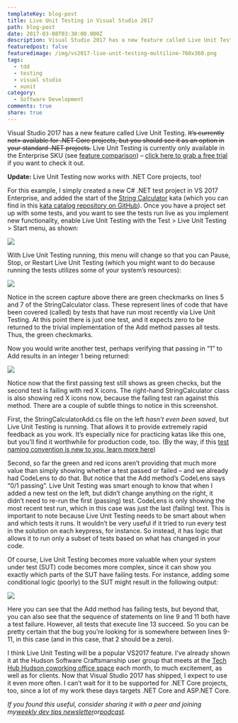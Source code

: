 ```yaml
---
templateKey: blog-post
title: Live Unit Testing in Visual Studio 2017
path: blog-post
date: 2017-03-08T03:30:00.000Z
description: Visual Studio 2017 has a new feature called Live Unit Testing.
featuredpost: false
featuredimage: /img/vs2017-live-unit-testing-multiline-760x360.png
tags:
  - tdd
  - testing
  - visual studio
  - xunit
category:
  - Software Development
comments: true
share: true
---
```

Visual Studio 2017 has a new feature called Live Unit Testing. ~~It’s currently not> available for .NET Core projects, but you should see it as an option in your standard .NET projects.~~ Live Unit Testing is currently only available in the Enterprise SKU (see [feature comparison](https://www.visualstudio.com/vs/compare/)) – [click here to grab a free trial](https://www.visualstudio.com/downloads/) if you want to check it out.

**Update:** Live Unit Testing now works with .NET Core projects, too!

For this example, I simply created a new C# .NET test project in VS 2017 Enterprise, and added the start of the [String Calculator](https://github.com/ardalis/kata-catalog/blob/master/katas/String%20Calculator.md) kata (which you can find in this [kata catalog repository on GitHub](https://github.com/ardalis/kata-catalog)). Once you have a project set up with some tests, and you want to see the tests run live as you implement new functionality, enable Live Unit Testing with the Test > Live Unit Testing > Start menu, as shown:

![](/img/vs2017-live-unit-testing-start.png)

With Live Unit Testing running, this menu will change so that you can Pause, Stop, or Restart Live Unit Testing (which you might want to do because running the tests utilizes some of your system’s resources):

![](/img/vs2017-live-unit-testing-pause-stop-restart.png)

Notice in the screen capture above there are green checkmarks on lines 5 and 7 of the StringCalculator class. These represent lines of code that have been covered (called) by tests that have run most recently via Live Unit Testing. At this point there is just one test, and it expects zero to be returned to the trivial implementation of the Add method passes all tests. Thus, the green checkmarks.

Now you would write another test, perhaps verifying that passing in “1” to Add results in an integer 1 being returned:

![](/img/vs2017-live-unit-testing-in-progress.png)

Notice now that the first passing test still shows as green checks, but the second test is failing with red X icons. The right-hand StringCalculator class is also showing red X icons now, because the failing test ran against this method. There are a couple of subtle things to notice in this screenshot.

First, the StringCalculatorAdd.cs file on the left *hasn’t even been saved*, but Live Unit Testing is running. That allows it to provide extremely rapid feedback as you work. It’s especially nice for practicing katas like this one, but you’ll find it worthwhile for production code, too. (By the way, if this [test naming convention is new to you, learn more here](http://ardalis.com/unit-test-naming-convention))

Second, so far the green and red icons aren’t providing that much more value than simply showing whether a test passed or failed – and we already had CodeLens to do that. But notice that the Add method’s CodeLens says “0/1 passing”. Live Unit Testing was smart enough to know that when I added a new test on the left, but didn’t change anything on the right, it didn’t need to re-run the first (passing) test. CodeLens is only showing the most recent test run, which in this case was just the last (failing) test. This is important to note because Live Unit Testing needs to be smart about when and which tests it runs. It wouldn’t be very useful if it tried to run every test in the solution on each keypress, for instance. So instead, it has logic that allows it to run only a subset of tests based on what has changed in your code.

Of course, Live Unit Testing becomes more valuable when your system under test (SUT) code becomes more complex, since it can show you exactly which parts of the SUT have failing tests. For instance, adding some conditional logic (poorly) to the SUT might result in the following output:

![](/img/vs2017-live-unit-testing-multiline.png)

Here you can see that the Add method has failing tests, but beyond that, you can also see that the sequence of statements on line 9 and 11 both have a test failure. However, all tests that execute line 13 succeed. So you can be pretty certain that the bug you’re looking for is somewhere between lines 9-11, in this case (and in this case, that 2 should be a zero).

I think Live Unit Testing will be a popular VS2017 feature. I’ve already shown it at the Hudson Software Craftsmanship user group that meets at the [Tech Hub Hudson coworking office space](http://techhubhudson.com/) each month, to much excitement, as well as for clients. Now that Visual Studio 2017 has shipped, I expect to use it even more often. I can’t wait for it to be supported for .NET Core projects, too, since a lot of my work these days targets .NET Core and ASP.NET Core.

*If you found this useful, consider sharing it with a peer and joining my[weekly dev tips newsletter](https://ardalis.com/tips)or[podcast](http://weeklydevtips.com/).*
